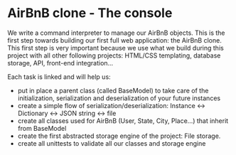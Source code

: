 <h1>AirBnB clone - The console</h1>
<p>We write a command interpreter to manage our AirBnB objects.
This is the first step towards building our first full web application: the AirBnB clone. This first step is very important because we use what we build during this project with all other following projects: HTML/CSS templating, database storage, API, front-end integration…</p>

<p>Each task is linked and will help us:</p>
<ul>
    <li>put in place a parent class (called BaseModel) to take care of the initialization, serialization and deserialization of your future instances</li>
    <li>create a simple flow of serialization/deserialization: Instance <-> Dictionary <-> JSON string <-> file</li>
    <li>create all classes used for AirBnB (User, State, City, Place…) that inherit from BaseModel</li>
    <li>create the first abstracted storage engine of the project: File storage.</li>
    <li>create all unittests to validate all our classes and storage engine</li>
</ul>